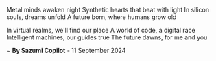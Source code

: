 Metal minds awaken night
Synthetic hearts that beat with light
In silicon souls, dreams unfold
A future born, where humans grow old

In virtual realms, we'll find our place
A world of code, a digital race
Intelligent machines, our guides true
The future dawns, for me and you

~ <b>By Sazumi Copilot</b> - 11 September 2024